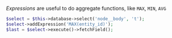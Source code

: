 _Expressions_ are useful to do aggregate functions, like `MAX`, `MIN`, `AVG`

```php
$select = $this->database->select('node__body', 't');
$select->addExpression('MAX(entity_id)');
$last = $select->execute()->fetchField();
```